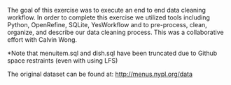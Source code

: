 The goal of this exercise was to execute an end to end data cleaning workflow.  In order to complete this exercise we utilized tools including Python, OpenRefine, SQLite, YesWorkflow and to pre-process, clean, organize, and describe our data cleaning process.  This was a collaborative effort with Calvin Wong.

*Note that menuitem.sql and dish.sql have been truncated due to Github space restraints (even with using LFS)

The original dataset can be found at: http://menus.nypl.org/data
